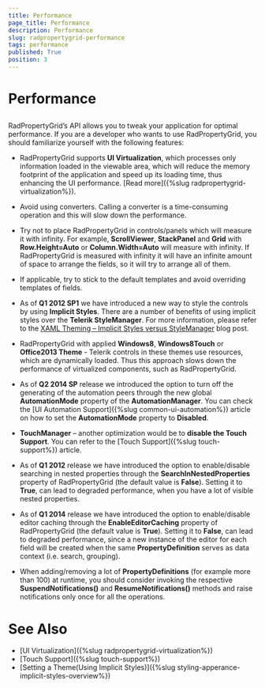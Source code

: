 ```yaml
---
title: Performance
page_title: Performance
description: Performance
slug: radpropertygrid-performance
tags: performance
published: True
position: 3
---
```


# Performance



## 

RadPropertyGrid’s API allows you to tweak your application for optimal performance. If you are a developer who wants to use RadPropertyGrid, you should familiarize yourself with the following features:
		

* RadPropertyGrid supports __UI Virtualization__, which processes only information loaded in the viewable area, which will reduce the memory footprint of the application and speed up its loading time, thus enhancing the UI performance. [Read more]({%slug radpropertygrid-virtualization%}).
			

* Avoid using converters. Calling a converter is a time-consuming operation and this will slow down the performance.
			

* Try not to place RadPropertyGrid in controls/panels which will measure it with infinity. For example, __ScrollViewer__, __StackPanel__ and __Grid__ with __Row.Height=Auto__ or __Column.Width=Auto__ will measure with infinity. If RadPropertyGrid is measured with infinity it will have an infinite amount of space to arrange the fields, so it will try to arrange all of them.
			

* If applicable, try to stick to the default templates and avoid overriding templates of fields.
			

* As of __Q1 2012 SP1__ we have introduced a new way to style the controls by using __Implicit Styles__. There are a number of benefits of using implicit styles over the __Telerik StyleManager__. For more information, please refer to the [XAML Theming – Implicit Styles versus StyleManager](http://blogs.telerik.com/xamlteam/posts/13-11-05/xaml-theming-implicit-styles-versus-stylemanager) blog post.
			

* RadPropertyGrid with applied __Windows8__, __Windows8Touch__ or __Office2013 Theme__ - Telerik controls in these themes use resources, which are dynamically loaded. Thus this approach slows down the performance of virtualized components, such as RadPropertyGrid.
			

* As of __Q2 2014 SP__ release we introduced the option to turn off the generating of the automation peers through the new global __AutomationMode__ property of the __AutomationManager__. You can check the [UI Automation Support]({%slug common-ui-automation%}) article on how to set the __AutomationMode__ property to __Disabled__.
			

* __TouchManager__ – another optimization would be to __disable the Touch Support__. You can refer to the [Touch Support]({%slug touch-support%}) article.
			

* As of __Q1 2012__ release we have introduced the option to enable/disable searching in nested properties through the __SearchInNestedProperties__ property of RadPropertyGrid (the default value is __False__). Setting it to __True__, can lead to degraded performance, when you have a lot of visible nested properties.
			

* As of __Q1 2014__ release we have introduced the option to enable/disable editor caching through the __EnableEditorCaching__ property of RadPropertyGrid (the default value is __True__). Setting it to __False__, can lead to degraded performance, since a new instance of the editor for each field will be created when the same __PropertyDefinition__ serves as data context (i.e. search, grouping).
			

* When adding/removing a lot of __PropertyDefinitions__ (for example more than 100) at runtime, you should consider invoking the respective __SuspendNotifications()__ and __ResumeNotifications()__ methods and raise notifications only once for all the operations.
			

# See Also

 * [UI Virtualization]({%slug radpropertygrid-virtualization%})
 * [Touch Support]({%slug touch-support%})
 * [Setting a Theme(Using Implicit Styles)]({%slug styling-apperance-implicit-styles-overview%})
